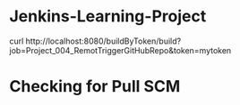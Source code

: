 # Jenkins-Learning-Project
curl http://localhost:8080/buildByToken/build?job=Project_004_RemotTriggerGitHubRepo&token=mytoken
# Checking for Pull SCM

